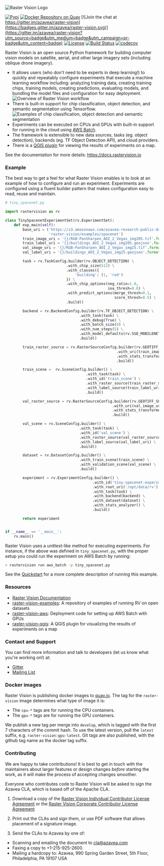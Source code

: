 ![Raster Vision Logo](docs/_static/raster-vision-logo.png)
&nbsp;

[![Pypi](https://img.shields.io/pypi/v/rastervision.svg)](https://pypi.org/project/rastervision/)
[![Docker Repository on Quay](https://quay.io/repository/azavea/raster-vision/status "Docker Repository on Quay")](https://quay.io/repository/azavea/raster-vision)
[![Join the chat at https://gitter.im/azavea/raster-vision](https://badges.gitter.im/azavea/raster-vision.svg)](https://gitter.im/azavea/raster-vision?utm_source=badge&utm_medium=badge&utm_campaign=pr-badge&utm_content=badge)
[![License](https://img.shields.io/badge/License-Apache%202.0-blue.svg)](https://opensource.org/licenses/Apache-2.0)
[![Build Status](https://api.travis-ci.org/azavea/raster-vision.svg?branch=develop)](http://travis-ci.org/azavea/raster-vision)
[![codecov](https://codecov.io/gh/azavea/raster-vision/branch/develop/graph/badge.svg)](https://codecov.io/gh/azavea/raster-vision)

Raster Vision is an open source Python framework for building computer vision models on satellite, aerial, and other large imagery sets (including oblique drone imagery).
* It allows users (who don't need to be experts in deep learning!) to quickly and repeatably configure experiments that execute a machine learning workflow including: analyzing training data, creating training chips, training models, creating predictions, evaluating models, and bundling the model files and configuration for easy deployment.
![Overview of Raster Vision workflow](docs/_static/overview-raster-vision-workflow.png)
* There is built-in support for chip classification, object detection, and semantic segmentation using Tensorflow.
![Examples of chip classification, object detection and semantic segmentation](docs/_static/cv-tasks.png)
* Experiments can be executed on CPUs and GPUs with built-in support for running in the cloud using [AWS Batch](https://github.com/azavea/raster-vision-aws).
* The framework is extensible to new data sources, tasks (eg. object detection), backends (eg. TF Object Detection API), and cloud providers.
* There is a [QGIS plugin](https://github.com/azavea/raster-vision-qgis) for viewing the results of experiments on a map.

See the documentation for more details: https://docs.rastervision.io

### Example

The best way to get a feel for what Raster Vision enables is to look at an example of how to configure and run an experiment. Experiments are configured using a fluent builder pattern that makes configuration easy to read, reuse and maintain.

```python
# tiny_spacenet.py

import rastervision as rv

class TinySpacenetExperimentSet(rv.ExperimentSet):
    def exp_main(self):
        base_uri = ('https://s3.amazonaws.com/azavea-research-public-data/'
                    'raster-vision/examples/spacenet')
        train_image_uri = '{}/RGB-PanSharpen_AOI_2_Vegas_img205.tif'.format(base_uri)
        train_label_uri = '{}/buildings_AOI_2_Vegas_img205.geojson'.format(base_uri)
        val_image_uri = '{}/RGB-PanSharpen_AOI_2_Vegas_img25.tif'.format(base_uri)
        val_label_uri = '{}/buildings_AOI_2_Vegas_img25.geojson'.format(base_uri)

        task = rv.TaskConfig.builder(rv.OBJECT_DETECTION) \
                            .with_chip_size(512) \
                            .with_classes({
                                'building': (1, 'red')
                            }) \
                            .with_chip_options(neg_ratio=1.0,
                                               ioa_thresh=0.8) \
                            .with_predict_options(merge_thresh=0.1,
                                                  score_thresh=0.5) \
                            .build()

        backend = rv.BackendConfig.builder(rv.TF_OBJECT_DETECTION) \
                                  .with_task(task) \
                                  .with_debug(True) \
                                  .with_batch_size(8) \
                                  .with_num_steps(5) \
                                  .with_model_defaults(rv.SSD_MOBILENET_V2_COCO)  \
                                  .build()

        train_raster_source = rv.RasterSourceConfig.builder(rv.GEOTIFF_SOURCE) \
                                                   .with_uri(train_image_uri) \
                                                   .with_stats_transformer() \
                                                   .build()

        train_scene =  rv.SceneConfig.builder() \
                                     .with_task(task) \
                                     .with_id('train_scene') \
                                     .with_raster_source(train_raster_source) \
                                     .with_label_source(train_label_uri) \
                                     .build()

        val_raster_source = rv.RasterSourceConfig.builder(rv.GEOTIFF_SOURCE) \
                                                 .with_uri(val_image_uri) \
                                                 .with_stats_transformer() \
                                                 .build()

        val_scene = rv.SceneConfig.builder() \
                                  .with_task(task) \
                                  .with_id('val_scene') \
                                  .with_raster_source(val_raster_source) \
                                  .with_label_source(val_label_uri) \
                                  .build()

        dataset = rv.DatasetConfig.builder() \
                                  .with_train_scene(train_scene) \
                                  .with_validation_scene(val_scene) \
                                  .build()

        experiment = rv.ExperimentConfig.builder() \
                                        .with_id('tiny-spacenet-experiment') \
                                        .with_root_uri('/opt/data/rv') \
                                        .with_task(task) \
                                        .with_backend(backend) \
                                        .with_dataset(dataset) \
                                        .with_stats_analyzer() \
                                        .build()

        return experiment


if __name__ == '__main__':
    rv.main()
```

Raster Vision uses a unittest-like method for executing experiments. For instance, if the above was defined in `tiny_spacenet.py`, with the proper setup you could run the experiment on AWS Batch by running:

```bash
> rastervision run aws_batch -p tiny_spacenet.py
```

See the [Quickstart](https://docs.rastervision.io/en/0.8/quickstart.html) for a more complete description of running this example.

### Resources

* [Raster Vision Documentation](https://docs.rastervision.io)
* [raster-vision-examples](https://github.com/azavea/raster-vision-examples): A repository of examples of running RV on open datasets
* [raster-vision-aws](https://github.com/azavea/raster-vision-aws): Deployment code for setting up AWS Batch with GPUs
* [raster-vision-qgis](https://github.com/azavea/raster-vision-qgis): A QGIS plugin for visualizing the results of experiments on a map

### Contact and Support

You can find more information and talk to developers (let us know what you're working on!) at:
* [Gitter](https://gitter.im/azavea/raster-vision)
* [Mailing List](https://groups.google.com/forum/#!forum/raster-vision)

### Docker images

Raster Vision is publishing docker images to [quay.io](https://quay.io/repository/azavea/raster-vision).
The tag for the `raster-vision` image determines what type of image it is:
- The `cpu-*` tags are for running the CPU containers.
- The `gpu-*` tags are for running the GPU containers.

We publish a new tag per merge into `develop`, which is tagged with the first 7 characters of the commit hash.
To use the latest version, pull the `latest` suffix, e.g. `raster-vision:gpu-latest`.
Git tags are also published, with the github tag name as the docker tag suffix.

### Contributing

We are happy to take contributions! It is best to get in touch with the maintainers
about larger features or design changes *before* starting the work,
as it will make the process of accepting changes smoother.

Everyone who contributes code to Raster Vision will be asked to sign the
Azavea CLA, which is based off of the Apache CLA.

1. Download a copy of the [Raster Vision Individual Contributor License
   Agreement](docs/cla/2018_04_17-Raster-Vision-Open-Source-Contributor-Agreement-Individual.pdf)
   or the [Raster Vision Corporate Contributor License
   Agreement](docs/cla/2018_04_18-Raster-Vision-Open-Source-Contributor-Agreement-Corporate.pdf)

2. Print out the CLAs and sign them, or use PDF software that allows placement of a signature image.

3. Send the CLAs to Azavea by one of:
  - Scanning and emailing the document to cla@azavea.com
  - Faxing a copy to +1-215-925-2600.
  - Mailing a hardcopy to:
    Azavea, 990 Spring Garden Street, 5th Floor, Philadelphia, PA 19107 USA
